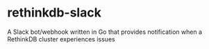 # rethinkdb-slack
A Slack bot/webhook written in Go that provides notification when a RethinkDB cluster experiences issues
